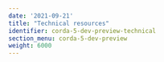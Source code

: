 ```yaml
---
date: '2021-09-21'
title: "Technical resources"
identifier: corda-5-dev-preview-technical
section_menu: corda-5-dev-preview
weight: 6000
---
```

